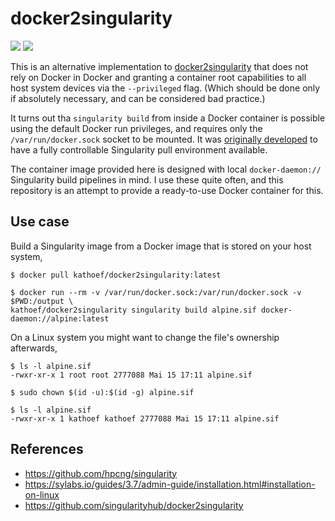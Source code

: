 # docker2singularity

![](https://github.com/kathoef/docker2singularity/actions/workflows/test-docker-image.yml/badge.svg?branch=main&event=push&event=workflow_dispatch)
![](https://shields.io/docker/image-size/kathoef/docker2singularity/latest)

This is an alternative implementation to [docker2singularity](https://github.com/singularityhub/docker2singularity) that does not rely on Docker in Docker and granting a container root capabilities to all host system devices via the `--privileged` flag. (Which should be done only if absolutely necessary, and can be considered bad practice.)

It turns out tha `singularity build` from inside a Docker container is possible using the default Docker run privileges, and requires only the `/var/run/docker.sock` socket to be mounted. It was [originally developed](https://github.com/ExaESM-WP4/Batch-scheduler-Singularity-bindings/blob/e4be0220f8938b9cc3275267bc44be44e925b3ea/test_image_compatibility/) to have a fully controllable Singularity pull environment available.

The container image provided here is designed with local `docker-daemon://` Singularity build pipelines in mind. I use these quite often, and this repository is an attempt to provide a ready-to-use Docker container for this.

## Use case

Build a Singularity image from a Docker image that is stored on your host system,

```
$ docker pull kathoef/docker2singularity:latest

$ docker run --rm -v /var/run/docker.sock:/var/run/docker.sock -v $PWD:/output \
kathoef/docker2singularity singularity build alpine.sif docker-daemon://alpine:latest
```

On a Linux system you might want to change the file's ownership afterwards,

```
$ ls -l alpine.sif
-rwxr-xr-x 1 root root 2777088 Mai 15 17:11 alpine.sif

$ sudo chown $(id -u):$(id -g) alpine.sif

$ ls -l alpine.sif
-rwxr-xr-x 1 kathoef kathoef 2777088 Mai 15 17:11 alpine.sif
```

## References

* https://github.com/hpcng/singularity
* https://sylabs.io/guides/3.7/admin-guide/installation.html#installation-on-linux
* https://github.com/singularityhub/docker2singularity
